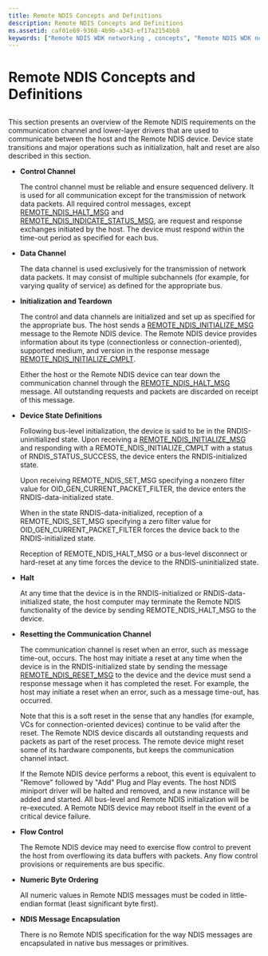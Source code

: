 ```yaml
---
title: Remote NDIS Concepts and Definitions
description: Remote NDIS Concepts and Definitions
ms.assetid: caf01e69-9368-4b9b-a343-ef17a2154bb8
keywords: ["Remote NDIS WDK networking , concepts", "Remote NDIS WDK networking , definitions", "Remote NDIS WDK networking , control channels", "Remote NDIS WDK networking , data channels", "Remote NDIS WDK networking , halt", "control channels WDK networking", "control channels WDK networking , initialization", "control channels WDK networking , teardown", "data channels WDK networking", "data channels WDK networking , initialization", "data channels WDK networking , teardown", "Remote NDIS WDK networking , device states", "device states WDK networking", "Remote NDIS WDK networking , flow control", "Remote NDIS WDK networking , resetting communication channels", "communication channels WDK networking", "Remote NDIS WDK networking , message encapsulation"]
---
```


# Remote NDIS Concepts and Definitions


## <a href="" id="ddk-remote-ndis-concepts-and-definitions-ng"></a>


This section presents an overview of the Remote NDIS requirements on the communication channel and lower-layer drivers that are used to communicate between the host and the Remote NDIS device. Device state transitions and major operations such as initialization, halt and reset are also described in this section.

-   **Control Channel**

    The control channel must be reliable and ensure sequenced delivery. It is used for all communication except for the transmission of network data packets. All required control messages, except [REMOTE\_NDIS\_HALT\_MSG](https://msdn.microsoft.com/library/windows/hardware/ff570613) and [REMOTE\_NDIS\_INDICATE\_STATUS\_MSG](https://msdn.microsoft.com/library/windows/hardware/ff570617), are request and response exchanges initiated by the host. The device must respond within the time-out period as specified for each bus.

-   **Data Channel**

    The data channel is used exclusively for the transmission of network data packets. It may consist of multiple subchannels (for example, for varying quality of service) as defined for the appropriate bus.

-   **Initialization and Teardown**

    The control and data channels are initialized and set up as specified for the appropriate bus. The host sends a [REMOTE\_NDIS\_INITIALIZE\_MSG](https://msdn.microsoft.com/library/windows/hardware/ff570624) message to the Remote NDIS device. The Remote NDIS device provides information about its type (connectionless or connection-oriented), supported medium, and version in the response message [REMOTE\_NDIS\_INITIALIZE\_CMPLT](https://msdn.microsoft.com/library/windows/hardware/ff570621).

    Either the host or the Remote NDIS device can tear down the communication channel through the [REMOTE\_NDIS\_HALT\_MSG](https://msdn.microsoft.com/library/windows/hardware/ff570613) message. All outstanding requests and packets are discarded on receipt of this message.

-   **Device State Definitions**

    Following bus-level initialization, the device is said to be in the RNDIS-uninitialized state. Upon receiving a [REMOTE\_NDIS\_INITIALIZE\_MSG](https://msdn.microsoft.com/library/windows/hardware/ff570624) and responding with a REMOTE\_NDIS\_INITIALIZE\_CMPLT with a status of RNDIS\_STATUS\_SUCCESS, the device enters the RNDIS-initialized state.

    Upon receiving REMOTE\_NDIS\_SET\_MSG specifying a nonzero filter value for OID\_GEN\_CURRENT\_PACKET\_FILTER, the device enters the RNDIS-data-initialized state.

    When in the state RNDIS-data-initialized, reception of a REMOTE\_NDIS\_SET\_MSG specifying a zero filter value for OID\_GEN\_CURRENT\_PACKET\_FILTER forces the device back to the RNDIS-initialized state.

    Reception of REMOTE\_NDIS\_HALT\_MSG or a bus-level disconnect or hard-reset at any time forces the device to the RNDIS-uninitialized state.

-   **Halt**

    At any time that the device is in the RNDIS-initialized or RNDIS-data-initialized state, the host computer may terminate the Remote NDIS functionality of the device by sending REMOTE\_NDIS\_HALT\_MSG to the device.

-   **Resetting the Communication Channel**

    The communication channel is reset when an error, such as message time-out, occurs. The host may initiate a reset at any time when the device is in the RNDIS-initialized state by sending the message [REMOTE\_NDIS\_RESET\_MSG](https://msdn.microsoft.com/library/windows/hardware/ff570648) to the device and the device must send a response message when it has completed the reset. For example, the host may initiate a reset when an error, such as a message time-out, has occurred.

    Note that this is a soft reset in the sense that any handles (for example, VCs for connection-oriented devices) continue to be valid after the reset. The Remote NDIS device discards all outstanding requests and packets as part of the reset process. The remote device might reset some of its hardware components, but keeps the communication channel intact.

    If the Remote NDIS device performs a reboot, this event is equivalent to "Remove" followed by "Add" Plug and Play events. The host NDIS miniport driver will be halted and removed, and a new instance will be added and started. All bus-level and Remote NDIS initialization will be re-executed. A Remote NDIS device may reboot itself in the event of a critical device failure.

-   **Flow Control**

    The Remote NDIS device may need to exercise flow control to prevent the host from overflowing its data buffers with packets. Any flow control provisions or requirements are bus specific.

-   **Numeric Byte Ordering**

    All numeric values in Remote NDIS messages must be coded in little-endian format (least significant byte first).

-   **NDIS Message Encapsulation**

    There is no Remote NDIS specification for the way NDIS messages are encapsulated in native bus messages or primitives.

 

 





